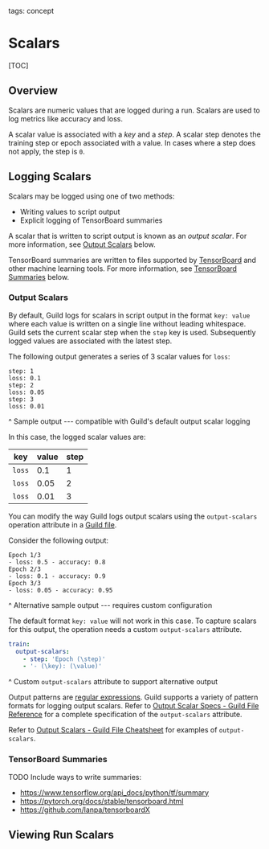 tags: concept

# Scalars

[TOC]

## Overview

Scalars are numeric values that are logged during a run. Scalars are
used to log metrics like accuracy and loss.

A scalar value is associated with a *key* and a *step*. A scalar step
denotes the training step or epoch associated with a value. In cases
where a step does not apply, the step is `0`.

## Logging Scalars

Scalars may be logged using one of two methods:

- Writing values to script output
- Explicit logging of TensorBoard summaries

A scalar that is written to script output is known as an *output
scalar*. For more information, see [Output Scalars](#output-scalars)
below.

TensorBoard summaries are written to files supported by
[TensorBoard](ref:tensorboard) and other machine learning tools. For
more information, see [TensorBoard Summaries](#tensorboard-summaries)
below.

### Output Scalars

By default, Guild logs for scalars in script output in the format
``key: value`` where each value is written on a single line without
leading whitespace. Guild sets the current scalar step when the `step`
key is used. Subsequently logged values are associated with the latest
step.

The following output generates a series of 3 scalar values for `loss`:

``` output
step: 1
loss: 0.1
step: 2
loss: 0.05
step: 3
loss: 0.01
```

^ Sample output --- compatible with Guild's default output scalar logging

In this case, the logged scalar values are:

| key    | value | step |
|--------|-------|------|
| `loss` | 0.1   | 1    |
| `loss` | 0.05  | 2    |
| `loss` | 0.01  | 3    |

You can modify the way Guild logs output scalars using the
`output-scalars` operation attribute in a [Guild
file](ref:guildfile).

Consider the following output:

``` output
Epoch 1/3
- loss: 0.5 - accuracy: 0.8
Epoch 2/3
- loss: 0.1 - accuracy: 0.9
Epoch 3/3
- loss: 0.05 - accuracy: 0.95
```

^ Alternative sample output --- requires custom configuration

The default format ``key: value`` will not work in this case. To
capture scalars for this output, the operation needs a custom
`output-scalars` attribute.

``` yaml
train:
  output-scalars:
    - step: 'Epoch (\step)'
    - '- (\key): (\value)'
```

^ Custom `output-scalars` attribute to support alternative output

Output patterns are [regular expressions](term:regex). Guild supports
a variety of pattern formats for logging output scalars. Refer to
[Output Scalar Specs - Guild File
Reference](/reference/guildfile.md#output-scalar-specs) for a complete
specification of the `output-scalars` attribute.

Refer to [Output Scalars - Guild File
Cheatsheet](/cheatsheets/guildfile.md#output-scalars) for examples of
`output-scalars`.

### TensorBoard Summaries

TODO Include ways to write summaries:

- https://www.tensorflow.org/api_docs/python/tf/summary
- https://pytorch.org/docs/stable/tensorboard.html
- https://github.com/lanpa/tensorboardX

## Viewing Run Scalars
